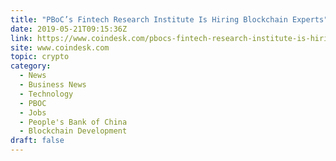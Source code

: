 ```yaml
---
title: "PBoC’s Fintech Research Institute Is Hiring Blockchain Experts"
date: 2019-05-21T09:15:36Z
link: https://www.coindesk.com/pbocs-fintech-research-institute-is-hiring-blockchain-experts?utm_medium=RSS&utm_source=hune
site: www.coindesk.com
topic: crypto
category:
  - News
  - Business News
  - Technology
  - PBOC
  - Jobs
  - People's Bank of China
  - Blockchain Development
draft: false
---
```

